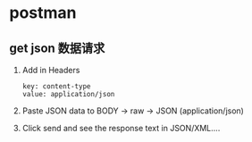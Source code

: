 # postman

## get json 数据请求

1.  Add in Headers

        key: content-type
        value: application/json

2.  Paste JSON data to BODY -> raw -> JSON (application/json)

3.  Click send and see the response text in JSON/XML....

